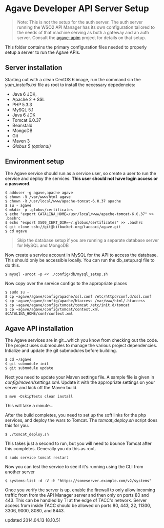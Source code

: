 # Agave Developer API Server Setup

> Note: This is not the setup for the auth server. The auth server running the WSO2 API Manager has its own configuration tailored to the needs of that machine serving as both a gateway and an auth server. Consult the [agave-apim](https://bitbucket.org/taccaci/agave-apim) project for details on that setup.

This folder contains the primary configuration files needed to properly setup a server to run the Agave APIs. 


## Server installation

Starting out with a clean CentOS 6 image, run the command sin the *yum_installs.txt* file as root to install the necessary depedencies:

* Java 6 JDK,
* Apache 2 + SSL
* PHP 5.3.3
* MySQL 5.1
* Java 6 JDK 
* Tomcat 6.0.37
* Beanstald
* MongoDB
* Git
* Maven 3
* *Globus 5 (optional)*


## Environment setup

The Agave service should run as a service user, so create a user to run the service and deploy the services. **This user should not have login access or a password.**

	$ adduser -g agave,apache agave
	$ chown -R /var/www/html agave
	$ chown -R /usr/local/www/apache-tomcat-6.0.37 apache
	$ su - agave
	$ mkdir -p .globus/certificates
	$ echo "export CATALINA_HOME=/usr/local/www/apache-tomcat-6.0.37" >> .bashrc
	$ echo "export X509_CERT_DIR=~/.globus/certificates" >> .bashrc
	$ git clone ssh://git@bitbucket.org/taccaci/agave.git
	$ cd agave

> Skip the database setup if you are running a separate database server for MySQL and MongoDB

Now create a service account in MySQL for the API to access the database. This should only be accessible locally. You can run the db_setup.sql file to do this.

	$ mysql -uroot -p << ./config/db/mysql_setup.sh
	
Now copy over the service configs to the appropriate places

	$ sudo su -
	$ cp ~agave/agave/config/apache/ssl.conf /etc/httpd/conf.d/ssl.conf 
	$ cp ~agave/agave/config/apache/htaccess /var/www/html/.htaccess
	$ cp ~agave/agave/config/tomcat/tomcat /etc/init.d/tomcat
	$ cp ~agave/agave/config/tomcat/context.xml $CATALINA_HOME/conf/context.xml
	
## Agave API installation

The Agave services are in git...which you know from checking out the code. The project uses submodules to manage the various project dependencies. Intialize and update the git submodules before building.

	$ cd ~/agave
	$ git submodule init
	$ git submodule update

Next you need to update your Maven settings file. A sample file is given in *config/maven/settings.xml*. Update it with the appropriate settings on your server and kick off the Maven build.

	$ mvn -DskipTests clean install
	
This will take a minute...

After the build completes, you need to set up the soft links for the php services, and deploy the wars to Tomcat. The *tomcat_deploy.sh* script does this for you.

	$ ./tomcat_deploy.sh

This takes just a second to run, but you will need to bounce Tomcat after this completes. Generally you do this as root.

	$ sudo service tomcat restart
	
Now you can test the service to see if it's running using the CLI from another server

	$ systems-list -d -V -h "https://someserver.example.com/v2/systems"
	
Once you verify the server is up, enable the firewall to only allow incoming traffic from from the API Manager server and then only on ports 80 and 443. This can be handled by TI at the edge of TACC's network. Server access from inside TACC should be allowed on ports 80, 443, 22, 11300, 3306, 9000, 8080, and 8443.


updated 2014.04.13 18.10.51
	